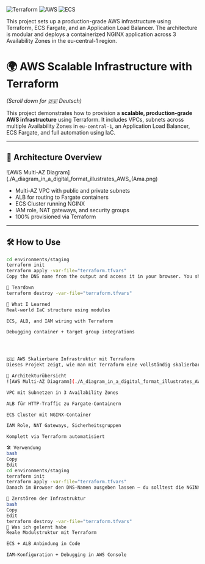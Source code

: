 ![Terraform](https://img.shields.io/badge/Terraform-v1.6+-5F43E9?logo=terraform)
![AWS](https://img.shields.io/badge/AWS-Deployed-orange?logo=amazon-aws)
![ECS](https://img.shields.io/badge/ECS-Fargate-green?logo=amazon-ecs)

This project sets up a production-grade AWS infrastructure using Terraform, ECS Fargate, and an Application Load Balancer. The architecture is modular and deploys a containerized NGINX application across 3 Availability Zones in the eu-central-1 region.



# 🌍 AWS Scalable Infrastructure with Terraform  
*(Scroll down for 🇩🇪 Deutsch)*

This project demonstrates how to provision a **scalable, production-grade AWS infrastructure** using Terraform. It includes VPCs, subnets across multiple Availability Zones in `eu-central-1`, an Application Load Balancer, ECS Fargate, and full automation using IaC.

---

## 📐 Architecture Overview

![AWS Multi-AZ Diagram](./A_diagram_in_a_digital_format_illustrates_AWS_(Ama.png)

- Multi-AZ VPC with public and private subnets
- ALB for routing to Fargate containers
- ECS Cluster running NGINX
- IAM role, NAT gateways, and security groups
- 100% provisioned via Terraform

---

## 🛠 How to Use

```bash
cd environments/staging
terraform init
terraform apply -var-file="terraform.tfvars"
Copy the DNS name from the output and access it in your browser. You should see the default NGINX page.

🧼 Teardown
terraform destroy -var-file="terraform.tfvars"

🧠 What I Learned
Real-world IaC structure using modules

ECS, ALB, and IAM wiring with Terraform

Debugging container + target group integrations




🇩🇪 AWS Skalierbare Infrastruktur mit Terraform
Dieses Projekt zeigt, wie man mit Terraform eine vollständig skalierbare AWS-Infrastruktur aufbaut — inklusive VPC, ALB, ECS Fargate und automatisierter Bereitstellung.

📐 Architekturübersicht
![AWS Multi-AZ Diagramm](./A_diagram_in_a_digital_format_illustrates_AWS_(Ama.png)

VPC mit Subnetzen in 3 Availability Zones

ALB für HTTP-Traffic zu Fargate-Containern

ECS Cluster mit NGINX-Container

IAM Role, NAT Gateways, Sicherheitsgruppen

Komplett via Terraform automatisiert

🛠 Verwendung
bash
Copy
Edit
cd environments/staging
terraform init
terraform apply -var-file="terraform.tfvars"
Danach im Browser den DNS-Namen ausgeben lassen — du solltest die NGINX-Seite sehen.

🧼 Zerstören der Infrastruktur
bash
Copy
Edit
terraform destroy -var-file="terraform.tfvars"
🧠 Was ich gelernt habe
Reale Modulstruktur mit Terraform

ECS + ALB Anbindung in Code

IAM-Konfiguration + Debugging in AWS Console





